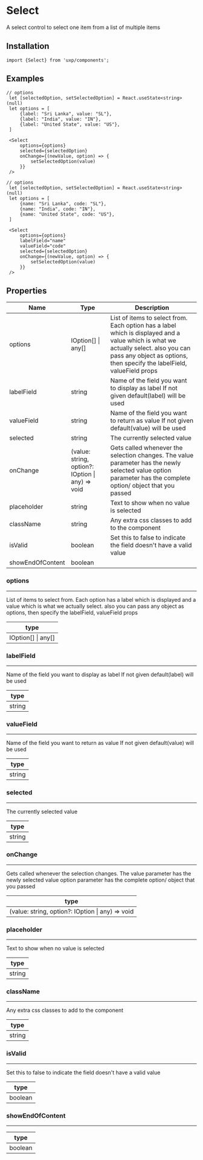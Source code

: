 # Select




A select control to select one item from a list of multiple items


 

## Installation



```tsx
import {Select} from 'uxp/components';
```

## Examples



```tsx
// options
 let [selectedOption, setSelectedOption] = React.useState<string>(null)
 let options = [
     {label: "Sri Lanka", value: "SL"},
     {label: "India", value: "IN"},
     {label: "United State", value: "US"},
 ]

 <Select
     options={options}
     selected={selectedOption}
     onChange={(newValue, option) => {
         setSelectedOption(value)
     }}
 />
```



```tsx
// options
 let [selectedOption, setSelectedOption] = React.useState<string>(null)
 let options = [
     {name: "Sri Lanka", code: "SL"},
     {name: "India", code: "IN"},
     {name: "United State", code: "US"},
 ]

 <Select
     options={options}
     labelField="name"
     valueField="code"
     selected={selectedOption}
     onChange={(newValue, option) => {
         setSelectedOption(value)
     }}
 />
```

## Properties

|Name|Type|Description|
|-|-|-|
|options|IOption[] \| any[]|List of items to select from. Each option has a label which is displayed and a value which is what we actually select. also you can pass any object as options, then specify the labelField, valueField props |
|labelField|string|Name of the field you want to display as label If not given default(label) will be used |
|valueField|string|Name of the field you want to return as value If not given default(value) will be used |
|selected|string|The currently selected value |
|onChange|(value: string, option?: IOption \| any) => void|Gets called whenever the selection changes. The value parameter has the newly selected value option parameter has the complete option/ object that you passed |
|placeholder|string|Text to show when no value is selected |
|className|string|Any extra css classes to add to the component |
|isValid|boolean|Set this to false to indicate the field doesn't have a valid value |
|showEndOfContent|boolean||
### options



---



List of items to select from.
Each option has a label which is displayed and a value which is what we actually select.
also you can pass any object as options, then specify the labelField, valueField props


|type|
|-|
|IOption[] \| any[]|
### labelField



---



Name of the field you want to display as label
If not given default(label) will be used


|type|
|-|
|string|
### valueField



---



Name of the field you want to return  as value
If not given default(value) will be used


|type|
|-|
|string|
### selected



---



The  currently selected value


|type|
|-|
|string|
### onChange



---



Gets called whenever the selection changes.
The value parameter has the newly selected value
option parameter has the complete option/ object that you passed


|type|
|-|
|(value: string, option?: IOption \| any) => void|
### placeholder



---



Text to show when no value is selected


|type|
|-|
|string|
### className



---



Any extra css classes to add to the component


|type|
|-|
|string|
### isValid



---



Set this to false to indicate the field doesn't have a valid value


|type|
|-|
|boolean|
### showEndOfContent



---





|type|
|-|
|boolean|
